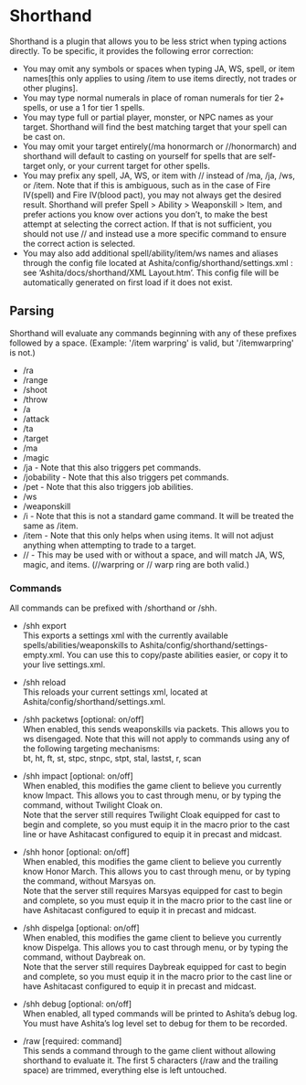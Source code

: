 # Shorthand
Shorthand is a plugin that allows you to be less strict when typing actions directly.  To be specific, it provides the following error correction:
* You may omit any symbols or spaces when typing JA, WS, spell, or item names[this only applies to using /item to use items directly, not trades or other plugins].
* You may type normal numerals in place of roman numerals for tier 2+ spells, or use a 1 for tier 1 spells.
* You may type full or partial player, monster, or NPC names as your target.  Shorthand will find the best matching target that your spell can be cast on.
* You may omit your target entirely(/ma honormarch or //honormarch) and shorthand will default to casting on yourself for spells that are self-target only, or your current target for other spells.
* You may prefix any spell, JA, WS, or item with // instead of /ma, /ja, /ws, or /item.  Note that if this is ambiguous, such as in the case of Fire IV(spell) and Fire IV(blood pact), you may not always get the desired result.  Shorthand will prefer Spell > Ability > Weaponskill > Item, and prefer actions you know over actions you don’t, to make the best attempt at selecting the correct action.  If that is not sufficient, you should not use // and instead use a more specific command to ensure the correct action is selected.
* You may also add additional spell/ability/item/ws names and aliases through the config file located at Ashita/config/shorthand/settings.xml : see ‘Ashita/docs/shorthand/XML Layout.htm’.  This config file will be automatically generated on first load if it does not exist.

## Parsing
Shorthand will evaluate any commands beginning with any of these prefixes followed by a space.  (Example: '/item warpring' is valid, but '/itemwarpring' is not.)
* /ra
* /range
* /shoot
* /throw
* /a
* /attack
* /ta
* /target
* /ma
* /magic
* /ja - Note that this also triggers pet commands.
* /jobability - Note that this also triggers pet commands.
* /pet - Note that this also triggers job abilities.
* /ws
* /weaponskill
* /i - Note that this is not a standard game command.  It will be treated the same as /item.
* /item - Note that this only helps when using items.  It will not adjust anything when attempting to trade to a target.
* // - This may be used with or without a space, and will match JA, WS, magic, and items.  (//warpring or // warp ring are both valid.)

### Commands
All commands can be prefixed with /shorthand or /shh.

* /shh export<br>
This exports a settings xml with the currently available spells/abilities/weaponskills to Ashita/config/shorthand/settings-empty.xml.  You can use this to copy/paste abilities easier, or copy it to your live settings.xml.

* /shh reload<br>
This reloads your current settings xml, located at Ashita/config/shorthand/settings.xml.

* /shh packetws [optional: on/off]<br>
When enabled, this sends weaponskills via packets.  This allows you to ws disengaged.  Note that this will not apply to commands using any of the following targeting mechanisms:<br>
bt, ht, ft, st, stpc, stnpc, stpt, stal, lastst, r, scan

* /shh impact [optional: on/off]<br>
When enabled, this modifies the game client to believe you currently know Impact.  This allows you to cast through menu, or by typing the command, without Twilight Cloak on.<br>
Note that the server still requires Twilight Cloak equipped for cast to begin and complete, so you must equip it in the macro prior to the cast line or have Ashitacast configured to equip it in precast and midcast.

* /shh honor [optional: on/off]<br>
When enabled, this modifies the game client to believe you currently know Honor March.  This allows you to cast through menu, or by typing the command, without Marsyas on.<br>
Note that the server still requires Marsyas equipped for cast to begin and complete, so you must equip it in the macro prior to the cast line or have Ashitacast configured to equip it in precast and midcast.

* /shh dispelga [optional: on/off]<br>
When enabled, this modifies the game client to believe you currently know Dispelga.  This allows you to cast through menu, or by typing the command, without Daybreak on.<br>
Note that the server still requires Daybreak equipped for cast to begin and complete, so you must equip it in the macro prior to the cast line or have Ashitacast configured to equip it in precast and midcast.

* /shh debug [optional: on/off]<br>
When enabled, all typed commands will be printed to Ashita’s debug log.  You must have Ashita’s log level set to debug for them to be recorded.

* /raw [required: command]<br>
This sends a command through to the game client without allowing shorthand to evaluate it.  The first 5 characters (/raw and the trailing space) are trimmed, everything else is left untouched.
